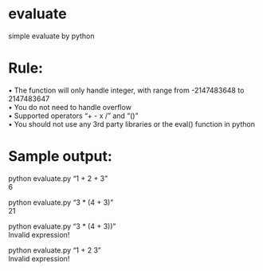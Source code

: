# evaluate
simple evaluate by python


# Rule:
• The function will only handle integer, with range from -2147483648 to 2147483647<br>
• You do not need to handle overflow<br>
• Supported operators “+ - x /” and “()”<br>
• You should not use any 3rd party libraries or the eval() function in python<br>

# Sample output:
python evaluate.py “1 + 2 + 3”<br>
6<br>

python evaluate.py “3 * (4 + 3)”<br>
21<br>

python evaluate.py “3 * (4 + 3))”<br>
Invalid expression!<br>

python evaluate.py “1 + 2 3”<br>
Invalid expression!<br>
